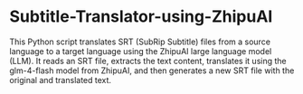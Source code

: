 # Subtitle-Translator-using-ZhipuAI
This Python script translates SRT (SubRip Subtitle) files from a source language to a target language using the ZhipuAI large language model (LLM). It reads an SRT file, extracts the text content, translates it using the glm-4-flash model from ZhipuAI, and then generates a new SRT file with the original and translated text.

